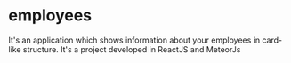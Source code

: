 # employees
It's an application which shows information about your employees in card-like structure.
It's a project developed in ReactJS and MeteorJs

